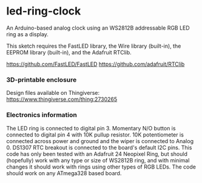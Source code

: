 # led-ring-clock
An Arduino-based analog clock using an WS2812B addressable RGB LED ring as a display.

This sketch requires the FastLED library, the Wire library (built-in), the EEPROM library (built-in), and the Adafruit RTClib.

https://github.com/FastLED/FastLED
https://github.com/adafruit/RTClib

### 3D-printable enclosure
Design files available on Thingiverse: https://www.thingiverse.com/thing:2730265

### Electronics information
The LED ring is connected to digital pin 3. Momentary N/O button is connected to digital pin 4 with 10K pullup resistor. 10K potentiometer is connected across power and ground and the wiper is connected to Analog 0. DS1307 RTC breakout is connected to the board's default I2C pins. This code has only been tested with an Adafruit 24 Neopixel Ring, but should (hopefully) work with any type or size of WS2812B ring, and with minimal changes it should work with rings using other types of RGB LEDs. The code should work on any ATmega328 based board.

